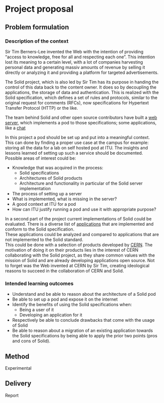 # Project proposal

## Problem formulation

### Description of the context

Sir Tim Berners-Lee invented the Web with the intention of providing “access to knowledge, free for all and respecting each one”. This intention lost its meaning to a certain level, with a lot of companies harvesting personal data and generating massiv amounts of revenue by selling it directly or analyzing it and providing a platform for targeted advertisements.

The Solid project, which is also led by Sir Tim has its purpose in handing the control of this data back to the content owner. It does so by decoupling the applications, the storage of data and authentication.
This is realized with the Solid specification, which defines a set of rules and protocols, similar to the original request for comments (RFCs), now specifications for Hypertext Transfer Protocol (HTTP) or the like.

The team behind Solid and other open source contributors have built a [web server](https://github.com/solid/node-solid-server), which implements a pod to those specifications; some applications, like a [chat](https://solid-chat.5apps.com/)

In this project a pod should be set up and put into a meaningful context. This can done by finding a proper use case at the campus for example: storing all the data for a lab on self hosted pod at ITU.
The insights and lessons learned of setting up such a service should be documented. Possible areas of interest could be:
- Knowledge that was acquired in the process:
  - Solid specifications
  - Architectures of Solid products
  - Architecture and functionality in particular of the Solid server implementation
- The process of setting up a server
- What is implemented, what is missing in the server?
- A good context at ITU for a pod
- How can ITU justify running a pod and use it with appropriate purpose?

In a second part of the project current implementations of Solid could be evaluated. There is a diverse list of [applications](https://solidproject.org/use-solid/apps) that are implemented and conform to the Solid specification.\
These applications could be analyzed and compared to applications that are not implemented to the Solid standard.\
This could be done with a selection of products developed by [CERN](https://home.cern/). The motivation of doing it on their products lies in the interest of CERN collaborating with the Solid project, as they share common values with the mission of Solid and are already developing applications open source. Not to forget was the Web invented at CERN by Sir Tim, creating ideological reasons to succeed in the collaboration of CERN and Solid.


### Intended learning outcomes

- Understand and be able to reason about the architecture of a Solid pod
- Be able to set up a pod and expose it on the internet
- Identify the benefits of using the Solid specifications when:
  - Being a user of it
  - Developing an application for it
- Respectively be able to conclude drawbacks that come with the usage of Solid
- Be able to reason about a migration of an existing application towards the Solid specifications by being able to apply the prior two points (pros and cons of Solid).

## Method

Experimental

## Delivery

Report
